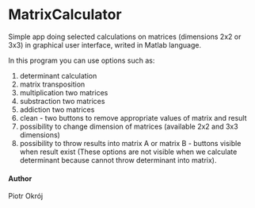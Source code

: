 # MatrixCalculator

Simple app doing selected calculations on matrices (dimensions 2x2 or 3x3) in graphical user interface, writed in Matlab language.

In this program you can use options such as:
1. determinant calculation
2. matrix transposition
3. multiplication two matrices
4. substraction two matrices
5. addiction two matrices
6. clean - two buttons to remove appropriate values of matrix and result
7. possibility to change dimension of matrices (available 2x2 and 3x3 dimensions)
8. possibility to throw results into matrix A or matrix B - buttons visible when result exist (These options are not visible when we calculate determinant because cannot throw determinant into matrix).




#### Author
Piotr Okrój


